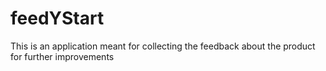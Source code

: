 # feedYStart
This is an application meant for collecting the feedback about the product for further improvements
